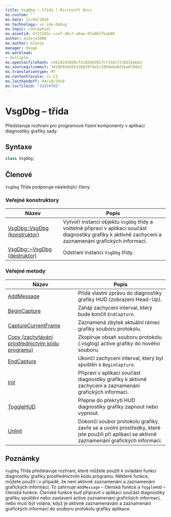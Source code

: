 ```yaml
---
title: VsgDbg – třída | Microsoft Docs
ms.custom: ''
ms.date: 11/04/2016
ms.technology: vs-ide-debug
ms.topic: conceptual
ms.assetid: 6722263c-ccef-40c7-a0ae-87a863fbab00
author: mikejo5000
ms.author: mikejo
manager: douge
ms.workload:
- multiple
ms.openlocfilehash: c48142d3458cf3c85b0391fcf33dc7238d16abb2
ms.sourcegitcommit: 3d10b93eb5b326639f3e5c19b9e6a8d1ba078de1
ms.translationtype: MT
ms.contentlocale: cs-CZ
ms.lasthandoff: 04/18/2018
ms.locfileid: "31474765"
---
```

# <a name="vsgdbg-class"></a>VsgDbg – třída
Představuje rozhraní pro programové řízení komponenty v aplikaci diagnostiky grafiky sady.  
  
## <a name="syntax"></a>Syntaxe  
  
```C++  
class VsgDbg;  
```  
  
## <a name="members"></a>Členové  
 `VsgDbg` Třída podporuje následující členy.  
  
### <a name="public-constructors"></a>Veřejné konstruktory  
  
|Název|Popis|  
|----------|-----------------|  
|[VsgDbg::VsgDbg (konstruktor)](vsgdbg-vsgdbg-constructor.md)|Vytvoří instanci objektu `VsgDbg` třídy a volitelně připraví v aplikaci součást diagnostiky grafiky k aktivně zachycení a zaznamenání grafických informací.|  
|[VsgDbg::~VsgDbg (destruktor)](vsgdbg-tilde-vsgdbg-destructor.md)|Odstraní instanci `VsgDbg` třídy.|  
  
### <a name="public-methods"></a>Veřejné metody  
  
|Název|Popis|  
|----------|-----------------|  
|[AddMessage](addmessage.md)|Přidá vlastní zprávu do diagnostiky grafiky HUD (zobrazení Head-Up).|  
|[BeginCapture](begincapture.md)|Zahájí zachycení interval, který bude končit `EndCapture`.|  
|[CaptureCurrentFrame](capturecurrentframe.md)|Zaznamená zbytek aktuální rámec grafiky souboru protokolu.|  
|[Copy (zachytávání prostřednictvím kódu programu)](copy-programmatic-capture.md)|Zkopíruje obsah souboru protokolu (.vsglog) active grafiky do nového souboru.|  
|[EndCapture](endcapture.md)|Ukončí zachycení interval, který byl spuštěn s `BeginCapture`.|  
|[Init](init.md)|Připraví v aplikaci součást diagnostiky grafiky k aktivně zachycení a zaznamenání grafických informací.|  
|[ToggleHUD](togglehud.md)|Přepne do překrytí HUD diagnostiky grafiky zapnout nebo vypnout.|  
|[UnInit](uninit.md)|Dokončí soubor protokolu grafiky, zavře se a uvolní prostředky, které jste použili při aplikaci se aktivně zaznamenání grafických informací.|  
  
## <a name="remarks"></a>Poznámky  
 `VsgDbg` Třída představuje rozhraní, které můžete použít k ovládání funkcí diagnostiky grafiky prostřednictvím kódu programu. Některé funkce, můžete použít i v případě, že není aktivně zaznamenání a zaznamenání grafických informací; To zahrnuje `AddMessage` – členská funkce a `ToggleHUD` – členská funkce. Členské funkce buď připravit v aplikaci součást diagnostiky grafiky spuštění nebo zastavení active zaznamenání grafických informací, nebo musí být volána, když je aktivně zaznamenávání a zaznamenání grafických informací do souboru protokolu grafiky aplikace.